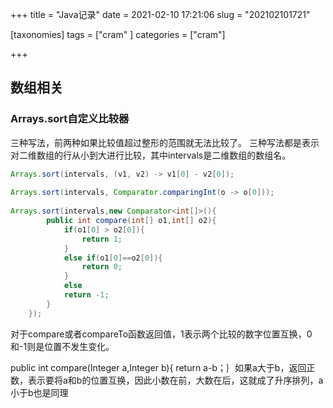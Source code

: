 +++
title = "Java记录"
date = 2021-02-10 17:21:06
slug = "202102101721"

[taxonomies]
tags = ["cram" ]
categories = ["cram"]

+++

<!-- more -->

## 数组相关

### Arrays.sort自定义比较器

三种写法，前两种如果比较值超过整形的范围就无法比较了。
三种写法都是表示对二维数组的行从小到大进行比较，其中intervals是二维数组的数组名。

```java
Arrays.sort(intervals, (v1, v2) -> v1[0] - v2[0]);    
    
Arrays.sort(intervals, Comparator.comparingInt(o -> o[0]));
    
Arrays.sort(intervals,new Comparator<int[]>(){
        public int compare(int[] o1,int[] o2){
            if(o1[0] > o2[0]){
                return 1;
            }
            else if(o1[0]==o2[0]){
                return 0;
            }
            else
            return -1;
        }
    });

```

对于compare或者compareTo函数返回值，1表示两个比较的数字位置互换，0和-1则是位置不发生变化。

public int compare(Integer a,Integer b){ return a-b；｝如果a大于b，返回正数，表示要将a和b的位置互换，因此小数在前，大数在后，这就成了升序排列，a小于b也是同理
